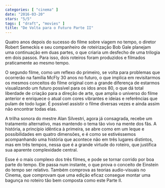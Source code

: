 ```yaml
---
categories: [ "cinema" ]
date: "2016-03-20"
stars: "5/5"
tags: [ "draft", "movies" ]
title: "De Volta para o Futuro Parte II"
---
```

Quatro anos depois do sucesso do filme sobre viagem no tempo, o diretor
Robert Semeckis e seu companheiro de roteirização Bob Gale planejam uma
continuação em duas partes, o que criaria um desfecho de uma trilogia
em dois passos. Para isso, dois roteiros foram produzidos e filmados
praticamente ao mesmo tempo.

O segundo filme, como um reflexo do primeiro, se volta para problemas
que ocorrerão na família McFly 30 anos no futuro, o que implica em
revisitarmos os mesmos conceitos do filme original com a grande diferença
de estarmos visualizando um futuro possível para os idos anos 80, o que
dá total liberdade de criação para a direção de arte, que amplia
o universo do filme anterior e enriquece o atual com cores vibrantes e
ideias e referências que pulam de todo lugar. É possível assistir o
filme diversas vezes e ainda assim não encontrar todas elas.

A trilha sonora do mestre Alan Silvestri, agora já consagrada, recebe
um tratamento alternativo, mas mantendo o tema tão vivo na mente dos
fãs. A história, a princípio idêntica à primeira, se abre como em um
leque e possibilidades em quatro dimensões, e é como se estivéssemos
acompanhando uma história que acontece não em três lugares distintos,
mas em três tempos, nessa que é a grande virtude do roteiro, que
justifica sua aparente complexidade central.

Esse é o mais complexo dos três filmes, e pode se tornar corrido por
boa parte do tempo. Ele passa num instante, o que prova o conceito de
Einstein do tempo ser relativo. Também comprova as teorias audio-visuais
no Cinema, que comprovam que uma edição eficaz consegue montar uma
bagunça no roteiro tão bem composta como este Parte II.
